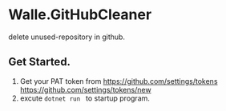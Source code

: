 # Walle.GitHubCleaner

delete unused-repository in github.

## Get Started.

1. Get your PAT token from https://github.com/settings/tokens https://github.com/settings/tokens/new
2. excute ```dotnet run ``` to startup program.

